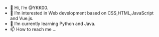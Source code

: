 - 👋 Hi, I’m @YKK00.
- 👀 I’m interested in Web development based on CSS,HTML,JavaScript and Vue.js.
- 🌱 I’m currently learning Python and Java.
- 📫 How to reach me ...

<!---
YKK00/YKK00 is a ✨ special ✨ repository because its `README.md` (this file) appears on your GitHub profile.
You can click the Preview link to take a look at your changes.
--->
